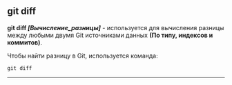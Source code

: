 ## git diff

**git diff *[Вычисление_разницы]*** - используется для вычисления разницы между любыми двумя Git источниками данных **(По типу, индексов и коммитов)**.

Чтобы найти разницу в Git, используется команда:

```bash-
git diff
```

---